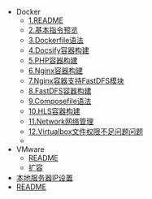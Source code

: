 * Docker
  * [1.README](/person/Docker/)
  * [2.基本指令预览](/person/Docker/基本指令预览)
  * [3.Dockerfile语法](/person/Docker/Dockerfile语法)
  * [4.Docsify容器构建](/person/Docker/Docsify容器构建)
  * [5.PHP容器构建](/person/Docker/PHP容器构建)
  * [6.Nginx容器构建](/person/Docker/Nginx容器构建)
  * [7.Nginx容器支持FastDFS模块](/person/Docker/Nginx容器支持FastDFS模块)
  * [8.FastDFS容器构建](/person/Docker/FastDFS容器构建)
  * [9.Composefile语法](/person/Docker/Composefile语法)
  * [10.HLS容器构建](/person/Docker/HLS容器构建.md)
  * [11.Network网络管理](/person/Docker/Network网络管理.md)
  * [12.Virtualbox文件权限不足问题问题](/person/Docker/Virtualbox文件权限不足问题问题)
  * 
* VMware
  * [README](/person/Docker/VMware/)
  * [扩容](/person/Docker/VMware/VMware扩容)
* [本地服务器IP设置](/person/Docker/本地服务器IP设置)
* [README](/person/)
